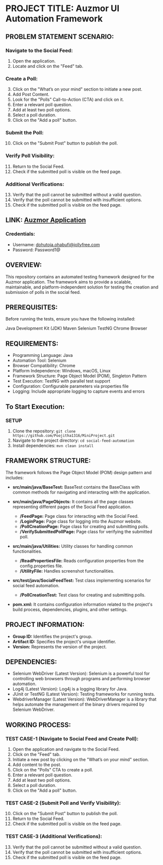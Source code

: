 # PROJECT TITLE: Auzmor UI Automation Framework

## PROBLEM STATEMENT SCENARIO:

### Navigate to the Social Feed:
1. Open the application.
2. Locate and click on the "Feed" tab.

### Create a Poll:
3. Click on the "What’s on your mind" section to initiate a new post.
4. Add Post Content.
5. Look for the "Polls" Call-to-Action (CTA) and click on it.
6. Enter a relevant poll question.
7. Add at least two poll options.
8. Select a poll duration.
9. Click on the "Add a poll" button.

### Submit the Poll:
10. Click on the "Submit Post" button to publish the poll.

### Verify Poll Visibility:
11. Return to the Social Feed.
12. Check if the submitted poll is visible on the feed page.

### Additional Verifications:
13. Verify that the poll cannot be submitted without a valid question.
14. Verify that the poll cannot be submitted with insufficient options.
15. Check if the submitted poll is visible on the feed page.

## LINK: [Auzmor Application](https://office-qa.auzmor.com/login)

### Credentials:
- Username: dohutoja.ohabufi@jollyfree.com
- Password: Password1@

## OVERVIEW:

This repository contains an automated testing framework designed for the Auzmor application. The framework aims to provide a scalable, maintainable, and platform-independent solution for testing the creation and submission of polls in the social feed.

## PREREQUISITES:

Before running the tests, ensure you have the following installed:

Java Development Kit (JDK)
Maven
Selenium
TestNG
Chrome Browser

## REQUIREMENTS:

- Programming Language: Java
- Automation Tool: Selenium
- Browser Compatibility: Chrome
- Platform Independence: Windows, macOS, Linux
- Framework Structure: Page Object Model (POM), Singleton Pattern
- Test Execution: TestNG with parallel test support
- Configuration: Configurable parameters via properties file
- Logging: Include appropriate logging to capture events and errors

## To Start Execution:

### SETUP

1. Clone the repository: `git clone https://github.com/Poojitha1316/MiniProject.git`
2. Navigate to the project directory: `cd social-feed-automation`
3. Install dependencies: `mvn clean install`

## FRAMEWORK STRUCTURE:

The framework follows the Page Object Model (POM) design pattern and includes:

- **src/main/java/BaseTest:** BaseTest contains the BaseClass with common methods for navigating and interacting with the application.

- **src/main/java/PageObjects:** It contains all the page classes representing different pages of the Social Feed application.
  - **/FeedPage:** Page class for interacting with the Social Feed.
  - **/LoginPage:** Page class for logging into the Auzmor website.
  - **/PollCreationPage:** Page class for creating and submitting polls.
  - **/VerifySubmittedPollPage:** Page class for verifying the submitted poll.

- **src/main/java/Utilities:** Utility classes for handling common functionalities.
  - **/ReadPropertiesFile:** Reads configuration properties from the config.properties file.
  - **/UtilityFile:** Handles screenshot functionalities.

- **src/test/java/SocialFeedTest:** Test class implementing scenarios for social feed automation.
  - **/PollCreationTest:** Test class for creating and submitting polls.

- **pom.xml:** It contains configuration information related to the project's build process, dependencies, plugins, and other settings.

## PROJECT INFORMATION:

- **Group ID:** Identifies the project's group.
- **Artifact ID:** Specifies the project's unique identifier.
- **Version:** Represents the version of the project.

## DEPENDENCIES:

- Selenium WebDriver (Latest Version): Selenium is a powerful tool for controlling web browsers through programs and performing browser automation.
- Log4j (Latest Version): Log4j is a logging library for Java.
- JUnit or TestNG (Latest Version): Testing frameworks for running tests.
- WebdriverManager (Latest Version): WebDriverManager is a library that helps automate the management of the binary drivers required by Selenium WebDriver.

## WORKING PROCESS:

### TEST CASE-1 (Navigate to Social Feed and Create Poll):

1. Open the application and navigate to the Social Feed.
2. Click on the "Feed" tab.
3. Initiate a new post by clicking on the "What’s on your mind" section.
4. Add content to the post.
5. Click on the "Polls" CTA to create a poll.
6. Enter a relevant poll question.
7. Add at least two poll options.
8. Select a poll duration.
9. Click on the "Add a poll" button.

### TEST CASE-2 (Submit Poll and Verify Visibility):

10. Click on the "Submit Post" button to publish the poll.
11. Return to the Social Feed.
12. Check if the submitted poll is visible on the feed page.

### TEST CASE-3 (Additional Verifications):

13. Verify that the poll cannot be submitted without a valid question.
14. Verify that the poll cannot be submitted with insufficient options.
15. Check if the submitted poll is visible on the feed page.


